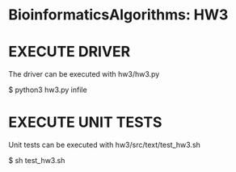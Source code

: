 # BioinformaticsAlgorithms: HW3

EXECUTE DRIVER
==============
The driver can be executed with hw3/hw3.py

$ python3 hw3.py infile

EXECUTE UNIT TESTS
==================
Unit tests can be executed with hw3/src/text/test_hw3.sh

$ sh test_hw3.sh